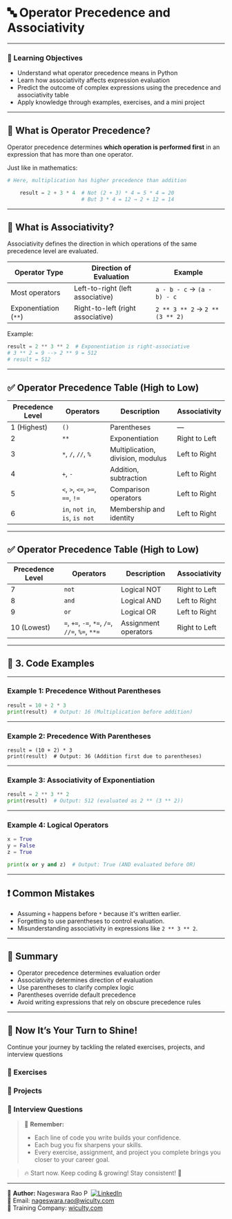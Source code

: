 
# 🔤 Operator Precedence and Associativity

---

### 🎯 Learning Objectives
- Understand what operator precedence means in Python
- Learn how associativity affects expression evaluation
- Predict the outcome of complex expressions using the precedence and associativity table
- Apply knowledge through examples, exercises, and a mini project

---

## 🧠 What is Operator Precedence?
Operator precedence determines **which operation is performed first** in an expression that has more than one operator.

Just like in mathematics:
```python
# Here, multiplication has higher precedence than addition

    result = 2 + 3 * 4  # Not (2 + 3) * 4 = 5 * 4 = 20
                        # But 3 * 4 = 12 → 2 + 12 = 14
```

---

## 🧠 What is Associativity?
Associativity defines the direction in which operations of the same precedence level are evaluated.

| Operator Type                | Direction of Evaluation         | Example                      |
|------------------------------|---------------------------------|------------------------------|
| Most operators               | Left-to-right (left associative)| `a - b - c` → `(a - b) - c`  |
| Exponentiation (`**`)        | Right-to-left (right associative)| `2 ** 3 ** 2` → `2 ** (3 ** 2)` |

Example:
```python
result = 2 ** 3 ** 2  # Exponentiation is right-associative
# 3 ** 2 = 9 --> 2 ** 9 = 512
# result = 512
```

---

## ✅ Operator Precedence Table (High to Low)

| Precedence Level | Operators                                      | Description                        | Associativity     |
|------------------|-----------------------------------------------|------------------------------------|-------------------|
| 1 (Highest)      | `()`                                           | Parentheses                        | —                 |
| 2                | `**`                                           | Exponentiation                     | Right to Left     |
| 3                | `*`, `/`, `//`, `%`                            | Multiplication, division, modulus  | Left to Right     |
| 4                | `+`, `-`                                       | Addition, subtraction              | Left to Right     |
| 5                | `<`, `>`, `<=`, `>=`, `==`, `!=`               | Comparison operators               | Left to Right     |
| 6                | `in`, `not in`, `is`, `is not`                 | Membership and identity            | Left to Right     |

---
## ✅ Operator Precedence Table (High to Low)

| Precedence Level | Operators                                      | Description            | Associativity     |
|------------------|-----------------------------------------------|------------------------|-------------------|
| 7                | `not`                                         | Logical NOT            | Right to Left     |
| 8                | `and`                                         | Logical AND            | Left to Right     |
| 9                | `or`                                          | Logical OR             | Left to Right     |
| 10 (Lowest)      | `=`, `+=`, `-=`, `*=`, `/=`, `//=`, `%=`, `**=`| Assignment operators   | Right to Left     |

---

## 🧪 3. Code Examples

---

### Example 1: Precedence Without Parentheses

```python
result = 10 + 2 * 3
print(result)  # Output: 16 (Multiplication before addition)
```

---


### Example 2: Precedence With Parentheses
```pytho
result = (10 + 2) * 3
print(result)  # Output: 36 (Addition first due to parentheses)
```

---

### Example 3: Associativity of Exponentiation
```python
result = 2 ** 3 ** 2
print(result)  # Output: 512 (evaluated as 2 ** (3 ** 2))
```

---

### Example 4:  Logical Operators
```python
x = True
y = False
z = True

print(x or y and z)  # Output: True (AND evaluated before OR)
```

---

## ❗ Common Mistakes

- Assuming `+` happens before `*` because it's written earlier.
- Forgetting to use parentheses to control evaluation.
- Misunderstanding associativity in expressions like `2 ** 3 ** 2`.

---

## 📌 Summary

- Operator precedence determines evaluation order
- Associativity determines direction of evaluation
- Use parentheses to clarify complex logic
- Parentheses override default precedence
- Avoid writing expressions that rely on obscure precedence rules

---

## 🔔 Now It’s Your Turn to Shine!
Continue your journey by tackling the related exercises, projects, and interview questions

### 🎯 Exercises
### 🔨 Projects
### 💼 Interview Questions

> 🚀 **Remember:**  
> - Each line of code you write builds your confidence.  
> - Each bug you fix sharpens your skills.  
> - Every exercise, assignment, and project you complete brings you closer to your career goal.  

> 🔥 Start now. Keep coding & growing! Stay consistent! 💪

---

👤 **Author:** Nageswara Rao P &nbsp;[![LinkedIn](https://img.shields.io/badge/LinkedIn-%230077B5.svg?style=flat-square&logo=linkedin&logoColor=white)](https://www.linkedin.com/in/nageshvkn)  
📧 Email: [nageswara.rao@wiculty.com](mailto:nageswara.rao@wiculty.com)  
🏢 Training Company: [wiculty.com](https://wiculty.com)